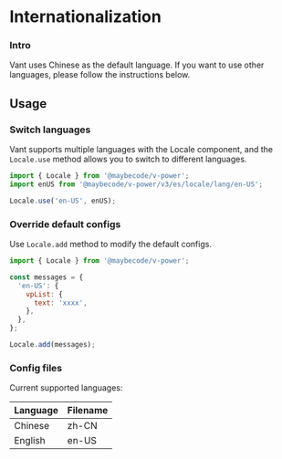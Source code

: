 # Internationalization

### Intro

Vant uses Chinese as the default language. If you want to use other languages, please follow the instructions below.

## Usage

### Switch languages

Vant supports multiple languages with the Locale component, and the `Locale.use` method allows you to switch to different languages.

```js
import { Locale } from '@maybecode/v-power';
import enUS from '@maybecode/v-power/v3/es/locale/lang/en-US';

Locale.use('en-US', enUS);
```

### Override default configs

Use `Locale.add` method to modify the default configs.

```js
import { Locale } from '@maybecode/v-power';

const messages = {
  'en-US': {
    vpList: {
      text: 'xxxx',
    },
  },
};

Locale.add(messages);
```

### Config files

Current supported languages:

| Language | Filename |
| -------- | -------- |
| Chinese  | zh-CN    |
| English  | en-US    |
